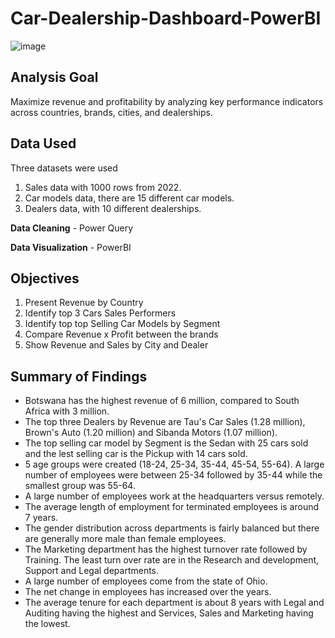 # Car-Dealership-Dashboard-PowerBI

![image](https://user-images.githubusercontent.com/56026296/229609893-b7b1f261-5941-45af-8322-1ccb2535d36b.png)

## Analysis Goal

Maximize revenue and profitability by analyzing key performance indicators across countries, brands, cities, and dealerships.

## Data Used

Three datasets were used

1. Sales data with 1000 rows from 2022.
2. Car models data, there are 15 different car models.
3. Dealers data, with 10 different dealerships.

**Data Cleaning** - Power Query

**Data Visualization** - PowerBI

## Objectives

1. Present Revenue by Country
2. Identify top 3 Cars Sales Performers
3. Identify top top Selling Car Models by Segment
4. Compare Revenue x Profit between the brands
5. Show Revenue and Sales by City and Dealer

## Summary of Findings

- Botswana has the highest revenue of 6 million, compared to South Africa with 3 million.
- The top three Dealers by Revenue are Tau's Car Sales (1.28 million), Brown's Auto (1.20 million) and Sibanda Motors (1.07 million).
- The top selling car model by Segment is the Sedan with 25 cars sold and the lest selling car is the Pickup with 14 cars sold.
- 5 age groups were created (18-24, 25-34, 35-44, 45-54, 55-64). A large number of employees were between 25-34 followed by 35-44 while the smallest group was 55-64.
- A large number of employees work at the headquarters versus remotely.
- The average length of employment for terminated employees is around 7 years.
- The gender distribution across departments is fairly balanced but there are generally more male than female employees.
- The Marketing department has the highest turnover rate followed by Training. The least turn over rate are in the Research and development, Support and Legal departments.
- A large number of employees come from the state of Ohio.
- The net change in employees has increased over the years.
- The average tenure for each department is about 8 years with Legal and Auditing having the highest and Services, Sales and Marketing having the lowest.
